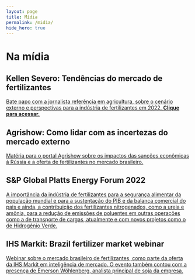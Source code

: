 ```yaml
---
layout: page
title: Mídia
permalink: /midia/
hide_hero: true
---
```


# Na mídia

## Kellen Severo: Tendências do mercado de fertilizantes

[Bate papo com a jornalista referência em agricultura, sobre o cenário externo e perspectivas para a indústria de fertilizantes em 2022. **Clique para acessar.**](https://www.youtube.com/watch?v=4KO10_gZK5Q)

## Agrishow: Como lidar com as incertezas do mercado externo

[Matéria para o portal Agrishow sobre os impactos das sanções econômicas à Rússia e a oferta de fertilizantes no mercado brasileiro.](https://digital.agrishow.com.br/gestao/importacao-de-fertilizantes-como-lidar-com-incertezas-do-mercado-externo)

## S&P Global Platts Energy Forum 2022

[A importância da indústria de fertilizantes para a segurança alimentar da população mundial e para a sustentação do PIB e da balança comercial do pais e ainda, a contribuição dos fertilizantes nitrogenados, como a ureia e amônia, para a redução de emissões de poluentes em outras operações como a de transporte de cargas, atualmente e com novos projetos como o de Hidrogênio Verde.](https://commodityinsights.spglobal.com/2022-event-latam-sao-paulo-forum-register.html)

## IHS Markit: Brazil fertilizer market webinar

[Webinar sobre o mercado brasileiro de fertilizantes, como parte da oferta da IHS Markit em inteligência de mercado. O evento também contou com a presença de Emerson Wöhlenberg, analista principal de soja da empresa.](https://www.spglobal.com/commodityinsights/en/ci/Info/1021/brazil-fertilizer.html)
